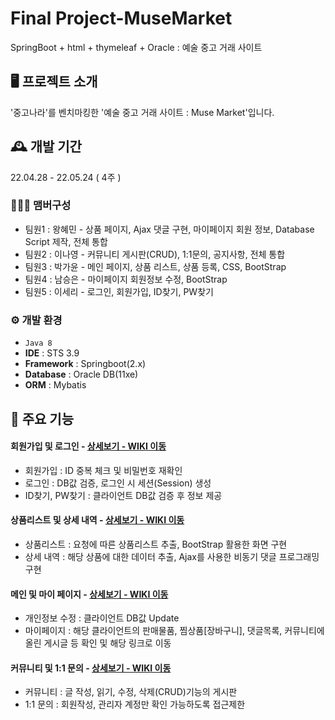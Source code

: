 # Final Project-MuseMarket
SpringBoot + html + thymeleaf + Oracle : 예술 중고 거래 사이트


## 🖥️ 프로젝트 소개
'중고나라'를 벤치마킹한 '예술 중고 거래 사이트 : Muse Market'입니다.

## 🕰️ 개발 기간
22.04.28 - 22.05.24 ( 4주 )

### 🧑‍🤝‍🧑 맴버구성
 - 팀원1 : 왕혜민 - 상품 페이지, Ajax 댓글 구현, 마이페이지 회원 정보, Database Script 제작, 전체 통합
 - 팀원2 : 이나영 - 커뮤니티 게시판(CRUD), 1:1문의, 공지사항, 전체 통합
 - 팀원3 : 박가윤 - 메인 페이지, 상품 리스트, 상품 등록, CSS, BootStrap
 - 팀원4 : 남승은 - 마이페이지 회원정보 수정, BootStrap
 - 팀원5 : 이세리 - 로그인, 회원가입, ID찾기, PW찾기

### ⚙️ 개발 환경
- `Java 8`
- **IDE** : STS 3.9
- **Framework** : Springboot(2.x)
- **Database** : Oracle DB(11xe)
- **ORM** : Mybatis

## 📌 주요 기능

#### 회원가입 및 로그인 - <a href="https://github.com/Wanghyemin/SpringBootProject-MuseMarket/wiki/%ED%9A%8C%EC%9B%90%EA%B0%80%EC%9E%85-%EB%B0%8F-%EB%A1%9C%EA%B7%B8%EC%9D%B8" >상세보기 - WIKI 이동</a>
- 회원가입 : ID 중복 체크 및 비밀번호 재확인 
- 로그인  : DB값 검증, 로그인 시 세션(Session) 생성 
- ID찾기, PW찾기 : 클라이언트 DB값 검증 후 정보 제공

#### 상품리스트 및 상세 내역 - <a href="https://github.com/Wanghyemin/SpringBootProject-MuseMarket/wiki/%EC%83%81%ED%92%88%EB%A6%AC%EC%8A%A4%ED%8A%B8-%EB%B0%8F-%EC%83%81%EC%84%B8-%EB%82%B4%EC%97%AD" >상세보기 - WIKI 이동</a>
- 상품리스트 : 요청에 따른 상품리스트 추출, BootStrap 활용한 화면 구현
- 상세 내역 : 해당 상품에 대한 데이터 추출, Ajax를 사용한 비동기 댓글 프로그래밍 구현

#### 메인 및 마이 페이지 - <a href="https://github.com/Wanghyemin/SpringBootProject-MuseMarket/wiki/메인-및-마이-페이지" >상세보기 - WIKI 이동</a>
- 개인정보 수정 : 클라이언트 DB값 Update
- 마이페이지 : 해당 클라이언트의 판매물품, 찜상품[장바구니], 댓글목록, 커뮤니티에 올린 게시글 등 확인 및 해당 링크로 이동

#### 커뮤니티 및 1:1 문의 - <a href="https://github.com/Wanghyemin/SpringBootProject-MuseMarket/wiki/%EC%BB%A4%EB%AE%A4%EB%8B%88%ED%8B%B0-%EB%B0%8F-1:1-%EB%AC%B8%EC%9D%98" >상세보기 - WIKI 이동</a> 
- 커뮤니티 : 글 작성, 읽기, 수정, 삭제(CRUD)기능의 게시판
- 1:1 문의 : 회원작성, 관리자 계정만 확인 가능하도록 접근제한
